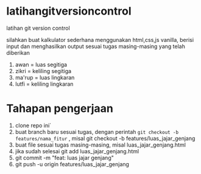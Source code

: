 # latihangitversioncontrol
latihan git version control

silahkan buat kalkulator sederhana menggunakan html,css,js vanilla, berisi input dan menghasilkan output sesuai tugas masing-masing yang telah diberikan

1. awan = luas segitiga
2. zikri = keliling segitiga
3. ma'rup = luas lingkaran
4. lutfi = keliling lingkaran

# Tahapan pengerjaan
1. clone repo ini`
2. buat branch baru sesuai tugas, dengan perintah ```git checkout -b features/nama_fitur```  , misal git checkout -b features/luas_jajar_genjang
3. buat file sesuai tugas masing-masing, misal luas_jajar_genjang.html
4. jika sudah selesai git add luas_jajar_genjang.html
5. git commit -m "feat: luas jajar genjang"
6. git push -u origin features/luas_jajar_genjang
